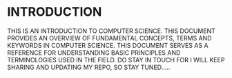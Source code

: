 # INTRODUCTION
THIS IS AN INTRODUCTION TO COMPUTER SCIENCE.
THIS DOCUMENT PROVIDES AN OVERVIEW OF FUNDAMENTAL CONCEPTS, TERMS AND KEYWORDS IN COMPUTER SCIENCE.
THIS DOCUMENT SERVES AS A REFERENCE FOR UNDERSTANDING BASIC PRINCIPLES AND TERMINOLOGIES USED IN THE FIELD.
DO STAY IN TOUCH FOR I WILL KEEP SHARING AND UPDATING MY REPO, SO STAY TUNED.....
